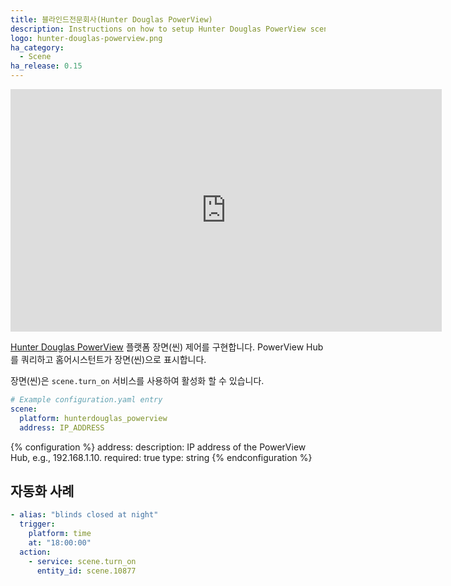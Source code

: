 ```yaml
---
title: 블라인드전문회사(Hunter Douglas PowerView)
description: Instructions on how to setup Hunter Douglas PowerView scenes within Home Assistant.
logo: hunter-douglas-powerview.png
ha_category:
  - Scene
ha_release: 0.15
---
```


<iframe width="690" height="388" src="https://www.youtube.com/embed/b6YwgWDCWBA" frameborder="0" allow="accelerometer; autoplay; encrypted-media; gyroscope; picture-in-picture" allowfullscreen></iframe>

[Hunter Douglas PowerView](https://www.hunterdouglas.com/operating-systems/powerview-motorization/support) 플랫폼 장면(씬) 제어를 구현합니다. PowerView Hub를 쿼리하고 홈어시스턴트가 장면(씬)으로 표시합니다.

장면(씬)은 `scene.turn_on` 서비스를 사용하여 활성화 할 수 있습니다.

```yaml
# Example configuration.yaml entry
scene:
  platform: hunterdouglas_powerview
  address: IP_ADDRESS
```

{% configuration %}
address:
  description: IP address of the PowerView Hub, e.g., 192.168.1.10.
  required: true
  type: string
{% endconfiguration %}

## 자동화 사례

``` yaml
- alias: "blinds closed at night"
  trigger:
    platform: time
    at: "18:00:00"
  action:
    - service: scene.turn_on
      entity_id: scene.10877
```
